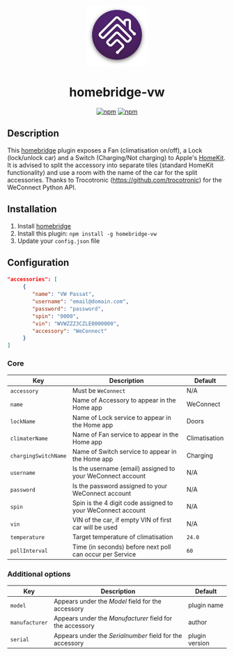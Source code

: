 <p align="center">
  <a href="https://github.com/homebridge/homebridge"><img src="https://raw.githubusercontent.com/homebridge/branding/master/logos/homebridge-color-round-stylized.png" height="140"></a>
</p>

<span align="center">

# homebridge-vw

[![npm](https://img.shields.io/npm/v/homebridge-vw.svg)](https://www.npmjs.com/package/homebridge-vw) [![npm](https://img.shields.io/npm/dt/homebridge-vw.svg)](https://www.npmjs.com/package/homebridge-vw)

</span>

## Description

This [homebridge](https://github.com/homebridge/homebridge) plugin exposes a Fan (climatisation on/off), a Lock (lock/unlock car) and a Switch (Charging/Not charging) to Apple's [HomeKit](http://www.apple.com/ios/home/). 
It is advised to split the accessory into separate tiles (standard HomeKit functionality) and use a room with the name of the car for the split accessories.
Thanks to Trocotronic (https://github.com/trocotronic) for the WeConnect Python API.

## Installation

1. Install [homebridge](https://github.com/homebridge/homebridge#installation)
2. Install this plugin: `npm install -g homebridge-vw`
3. Update your `config.json` file

## Configuration

```json
"accessories": [
     {
        "name": "VW Passat",
        "username": "email@domain.com",
        "password": "password",
        "spin": "0000",
        "vin": "WVWZZZ3CZLE0000000",
        "accessory": "WeConnect"
     }
]
```

### Core
| Key | Description | Default |
| --- | --- | --- |
| `accessory` | Must be `WeConnect` | N/A |
| `name` | Name of Accessory to appear in the Home app | WeConnect |
| `lockName` | Name of Lock service to appear in the Home app | Doors |
| `climaterName` | Name of Fan service to appear in the Home app | Climatisation |
| `chargingSwitchName` | Name of Switch service to appear in the Home app | Charging |
| `username` | Is the username (email) assigned to your WeConnect account | N/A | 
| `password` | Is the password assigned to your WeConnect account | N/A |
| `spin` | Spin is the 4 digit code assigned to your WeConnect account | N/A |
| `vin` | VIN of the car, if empty VIN of first car will be used | N/A |
| `temperature` | Target temperature of climatisation | `24.0` |
| `pollInterval` | Time (in seconds) before next poll can occur per Service | `60` |
  
### Additional options
| Key | Description | Default |
| --- | --- | --- |
| `model` | Appears under the _Model_ field for the accessory | plugin name |
| `manufacturer` | Appears under the _Manufacturer_ field for the accessory | author |
| `serial` | Appears under the _Serialnumber_ field for the accessory | plugin version |